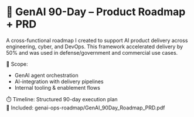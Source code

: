 # 🤖 GenAI 90-Day – Product Roadmap + PRD

A cross-functional roadmap I created to support AI product delivery across engineering, cyber, and DevOps. This framework accelerated delivery by 50% and was used in defense/government and commercial use cases.

📌 Scope:
- GenAI agent orchestration
- AI-integration with delivery pipelines
- Internal tooling & enablement flows

⏱️ Timeline: Structured 90-day execution plan  
🔗 Included: genai-ops-roadmap/GenAI_90Day_Roadmap_PRD.pdf  
             
